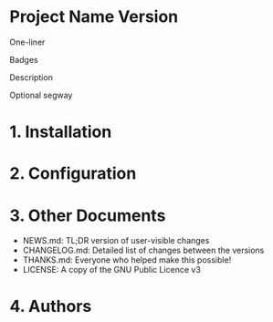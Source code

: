 # Project Name Version
One-liner

Badges

Description

Optional segway

# 1. Installation

# 2. Configuration

# 3. Other Documents
- NEWS.md: TL;DR version of user-visible changes
- CHANGELOG.md: Detailed list of changes between the versions
- THANKS.md: Everyone who helped make this possible!
- LICENSE: A copy of the GNU Public Licence v3

# 4. Authors

